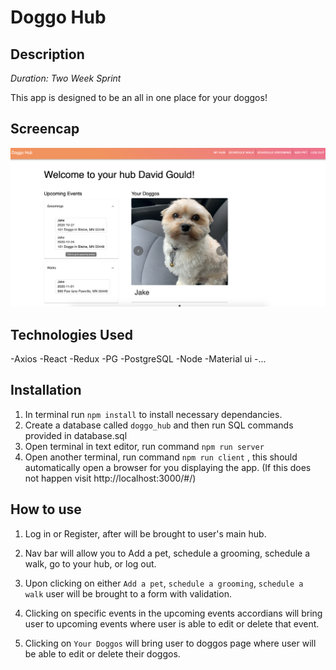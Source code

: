 # Doggo Hub

## Description
_Duration: Two Week Sprint_

This app is designed to be an all in one place for your doggos!

## Screencap
![doggohub](./screencaps/doggohub.png)

## Technologies Used

-Axios
-React
-Redux
-PG
-PostgreSQL
-Node
-Material ui
-...

## Installation

1. In terminal run `npm install` to install necessary dependancies.
2. Create a database called `doggo_hub` and then run SQL commands provided in database.sql
3. Open terminal in text editor, run command `npm run server`
4. Open another terminal, run command `npm run client` , this should automatically open a browser for you displaying the app. (If this does not happen visit http://localhost:3000/#/)


## How to use
1. Log in or Register, after will be brought to user's main hub.

2. Nav bar will allow you to Add a pet, schedule a grooming, schedule a walk, go to your hub, or log out.

3. Upon clicking on either `Add a pet`, `schedule a grooming`, `schedule a walk` user will be brought to a form with validation.

4. Clicking on specific events in the upcoming events accordians will bring user to upcoming events where user is able to edit or delete that event.

5. Clicking on `Your Doggos` will bring user to doggos page where user will be able to edit or delete their doggos.